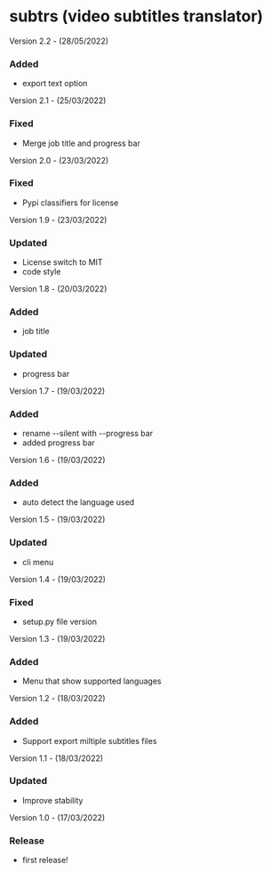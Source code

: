subtrs (video subtitles translator)
==========================================
Version 2.2 - (28/05/2022)
### Added
- export text option

Version 2.1 - (25/03/2022)
### Fixed
- Merge job title and progress bar

Version 2.0 - (23/03/2022)
### Fixed
- Pypi classifiers for license

Version 1.9 - (23/03/2022)
### Updated
- License switch to MIT
- code style

Version 1.8 - (20/03/2022)
### Added
- job title
### Updated
- progress bar

Version 1.7 - (19/03/2022)
### Added
- rename --silent with --progress bar
- added progress bar

Version 1.6 - (19/03/2022)
### Added
- auto detect the language used

Version 1.5 - (19/03/2022)
### Updated
- cli menu

Version 1.4 - (19/03/2022)
### Fixed
- setup.py file version

Version 1.3 - (19/03/2022)
### Added
- Menu that show supported languages

Version 1.2 - (18/03/2022)
### Added
- Support export miltiple subtitles files

Version 1.1 - (18/03/2022)
### Updated
- Improve stability

Version 1.0 - (17/03/2022)
### Release
- first release!
